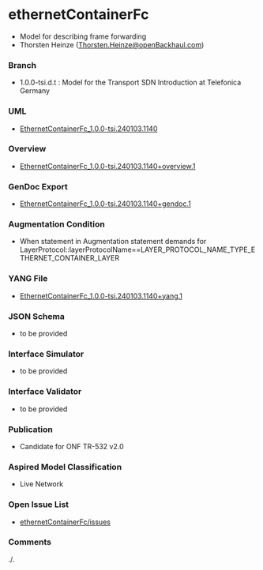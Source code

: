 # ethernetContainerFc
- Model for describing frame forwarding
- Thorsten Heinze (Thorsten.Heinze@openBackhaul.com)

### Branch
- 1.0.0-tsi.d.t : Model for the Transport SDN Introduction at Telefonica Germany

### UML
- [EthernetContainerFc_1.0.0-tsi.240103.1140](./EthernetContainerFc_1.0.0-tsi.240103.1140.zip)

### Overview 
- [EthernetContainerFc_1.0.0-tsi.240103.1140+overview.1](./EthernetContainerFc_1.0.0-tsi.240103.1140+overview.1.png)

### GenDoc Export
- [EthernetContainerFc_1.0.0-tsi.240103.1140+gendoc.1](./EthernetContainerFc_1.0.0-tsi.240103.1140+gendoc.1.docx)

### Augmentation Condition 
- When statement in Augmentation statement demands for LayerProtocol::layerProtocolName==LAYER_PROTOCOL_NAME_TYPE_ETHERNET_CONTAINER_LAYER

### YANG File
- [EthernetContainerFc_1.0.0-tsi.240103.1140+yang.1](./EthernetContainerFc_1.0.0-tsi.240103.1140+yang.1.zip)

### JSON Schema
- to be provided

### Interface Simulator
- to be provided

### Interface Validator
- to be provided

### Publication
- Candidate for ONF TR-532 v2.0 

### Aspired Model Classification
- Live Network

### Open Issue List
- [ethernetContainerFc/issues](../../issues)

### Comments
./.
